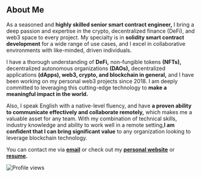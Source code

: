 ## **About Me**

As a seasoned and **highly skilled senior smart contract engineer,** I bring a deep passion and expertise in the crypto, decentralized finance (DeFi), and web3 space to every project. My specialty is in **solidity smart contract development** for a wide range of use cases, and I excel in collaborative environments with like-minded, driven individuals.

I have a thorough understanding of **DeFi,** non-fungible tokens **(NFTs),** decentralized autonomous organizations **(DAOs),** decentralized applications **(dApps), web3, crypto, and blockchain in general,** and I have been working on my personal web3 projects since 2018. I am deeply committed to leveraging this cutting-edge technology to **make a meaningful impact in the world.**

Also, I speak English with a native-level fluency, and have **a proven ability to communicate effectively and collaborate remotely,** which makes me a valuable asset for any team. With my combination of technical skills, industry knowledge and ability to work well in a remote setting,**I am confident that I can bring significant value** to any organization looking to leverage blockchain technology.

You can contact me via **[email](mihajlomaksa9@gmail.com)** or check out my **[personal website](https://mihailomaksa.com)** or **[resume](https://mihailomaksa.com/Resume.pdf).**

![Profile views](https://gpvc.arturio.dev/mihailo-maksa)
